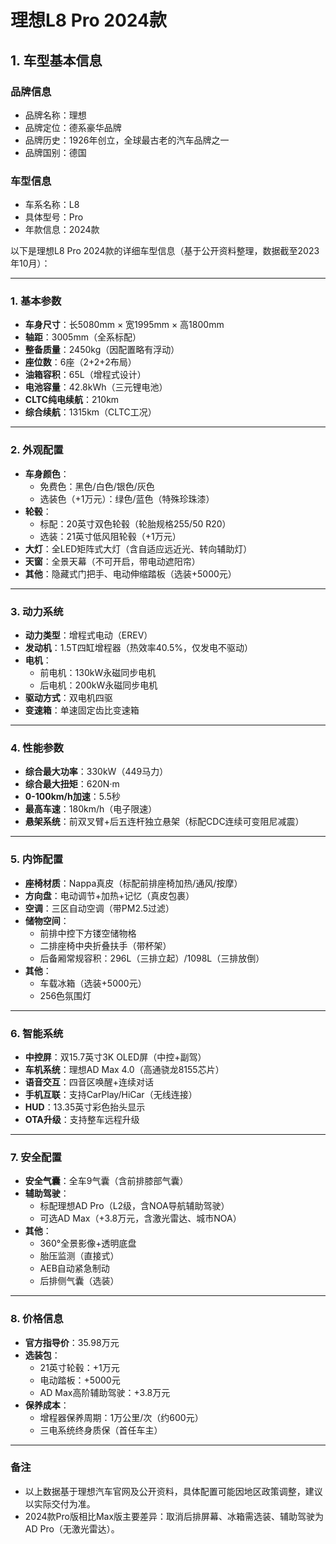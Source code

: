 
# 理想L8 Pro 2024款
## 1. 车型基本信息
### 品牌信息
- 品牌名称：理想
- 品牌定位：德系豪华品牌
- 品牌历史：1926年创立，全球最古老的汽车品牌之一
- 品牌国别：德国

### 车型信息
- 车系名称：L8
- 具体型号：Pro
- 年款信息：2024款

以下是理想L8 Pro 2024款的详细车型信息（基于公开资料整理，数据截至2023年10月）：

---

### **1. 基本参数**
- **车身尺寸**：长5080mm × 宽1995mm × 高1800mm  
- **轴距**：3005mm（全系标配）  
- **整备质量**：2450kg（因配置略有浮动）  
- **座位数**：6座（2+2+2布局）  
- **油箱容积**：65L（增程式设计）  
- **电池容量**：42.8kWh（三元锂电池）  
- **CLTC纯电续航**：210km  
- **综合续航**：1315km（CLTC工况）  

---

### **2. 外观配置**
- **车身颜色**：  
  - 免费色：黑色/白色/银色/灰色  
  - 选装色（+1万元）：绿色/蓝色（特殊珍珠漆）  
- **轮毂**：  
  - 标配：20英寸双色轮毂（轮胎规格255/50 R20）  
  - 选装：21英寸低风阻轮毂（+1万元）  
- **大灯**：全LED矩阵式大灯（含自适应远近光、转向辅助灯）  
- **天窗**：全景天幕（不可开启，带电动遮阳帘）  
- **其他**：隐藏式门把手、电动伸缩踏板（选装+5000元）  

---

### **3. 动力系统**
- **动力类型**：增程式电动（EREV）  
- **发动机**：1.5T四缸增程器（热效率40.5%，仅发电不驱动）  
- **电机**：  
  - 前电机：130kW永磁同步电机  
  - 后电机：200kW永磁同步电机  
- **驱动方式**：双电机四驱  
- **变速箱**：单速固定齿比变速箱  

---

### **4. 性能参数**
- **综合最大功率**：330kW（449马力）  
- **综合最大扭矩**：620N·m  
- **0-100km/h加速**：5.5秒  
- **最高车速**：180km/h（电子限速）  
- **悬架系统**：前双叉臂+后五连杆独立悬架（标配CDC连续可变阻尼减震）  

---

### **5. 内饰配置**
- **座椅材质**：Nappa真皮（标配前排座椅加热/通风/按摩）  
- **方向盘**：电动调节+加热+记忆（真皮包裹）  
- **空调**：三区自动空调（带PM2.5过滤）  
- **储物空间**：  
  - 前排中控下方镂空储物格  
  - 二排座椅中央折叠扶手（带杯架）  
  - 后备厢常规容积：296L（三排立起）/1098L（三排放倒）  
- **其他**：  
  - 车载冰箱（选装+5000元）  
  - 256色氛围灯  

---

### **6. 智能系统**
- **中控屏**：双15.7英寸3K OLED屏（中控+副驾）  
- **车机系统**：理想AD Max 4.0（高通骁龙8155芯片）  
- **语音交互**：四音区唤醒+连续对话  
- **手机互联**：支持CarPlay/HiCar（无线连接）  
- **HUD**：13.35英寸彩色抬头显示  
- **OTA升级**：支持整车远程升级  

---

### **7. 安全配置**
- **安全气囊**：全车9气囊（含前排膝部气囊）  
- **辅助驾驶**：  
  - 标配理想AD Pro（L2级，含NOA导航辅助驾驶）  
  - 可选AD Max（+3.8万元，含激光雷达、城市NOA）  
- **其他**：  
  - 360°全景影像+透明底盘  
  - 胎压监测（直接式）  
  - AEB自动紧急制动  
  - 后排侧气囊（选装）  

---

### **8. 价格信息**
- **官方指导价**：35.98万元  
- **选装包**：  
  - 21英寸轮毂：+1万元  
  - 电动踏板：+5000元  
  - AD Max高阶辅助驾驶：+3.8万元  
- **保养成本**：  
  - 增程器保养周期：1万公里/次（约600元）  
  - 三电系统终身质保（首任车主）  

---

### **备注**  
- 以上数据基于理想汽车官网及公开资料，具体配置可能因地区政策调整，建议以实际交付为准。  
- 2024款Pro版相比Max版主要差异：取消后排屏幕、冰箱需选装、辅助驾驶为AD Pro（无激光雷达）。

